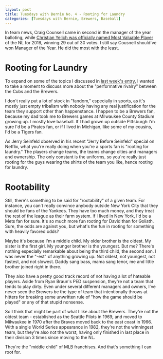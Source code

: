 ```yaml
---
layout: post
title: Tuesdays with Bernie No. 4 - Rooting for Laundry
categories: [Tuesdays with Bernie, Brewers, Baseball]
---
```


In team news, Craig Counsell came in second in the manager of the year balloting, while [Christian Yelich was officially named Most Valuable Player](https://www.mlb.com/brewers/news/christian-yelich-wins-2018-nl-mvp-award/c-300793484?tid=27118386) of the NL for 2018, winning 29 out of 30 votes. I still say Cousnell should've won Manager of the Year. He did the most with the least.

# Rooting for Laundry

To expand on some of the topics I discussed in [last week's entry](https://www.bradwestness.com/2018/11/13/tuesdays-with-bernie-no-3-unrequested-permission/), I wanted to take a moment to discuss more about the "performative rivalry" between the Cubs and the Brewers.

I don't really put a lot of stock in "fandom," especially in sports, as it's mostly just empty tribalism with nobody having any real justification for the team they support other than happenstance. I happen to be a Brewers fan, because my dad took me to Brewers games at Milwaukee County Stadium growing up. I mostly love baseball. If I had grown up outside Pittsburgh I'm sure I'd be a Pirates fan, or if I lived in Michigan, like some of my cousins, I'd be a Tigers fan.

As Jerry Seinfeld observed in his recent "Jerry Before Seinfeld" special on Netflix, what you're really doing when you're a sports fan is "rooting for laundry." The players change teams, the teams change cities and managers and ownership. The only constant is the uniforms, so you're really just rooting for the guys wearing the shirts of the team you like, hence rooting for laundry.

# Rootability

Still, there's something to be said for "rootability" of a given team. For instance, you can't really convince anybody outside New York City that they should be fans of the Yankees. They have too much money, and they treat the rest of the league as their farm system. If I lived in New York, I'd be a Mets fan for sure. It's so much more fun rooting for David than for Goliath. Sure, the odds are against you, but what's the fun in rooting for something with heavily favored odds?

Maybe it's because I'm a middle child. My older brother is the oldest. My sister is the first girl. My younger brother is the youngest. But me? There's nothing especially remarkable about being the third child, the second son. I was never the "-est" of anything growing up. Not oldest, not youngest, not fastest, and not slowest. Daddy sang bass, mama sang tenor, me and little brother joined right in there.

They also have a pretty good track record of not having a lot of hateable players. Aside from Ryan Braun's PED suspension, they're not a team that tends to play dirty. Even under several different managers and owners, I've never seen the Brewers be the type of team that intentionally throws at hitters for breaking some unwritten rule of "how the game should be played" or any of that stupid nonsense.

So I think that might be part of what I like about the Brewers. They're not the oldest team - established as the Seattle Pilots in 1969, and moved to Milwaukee in 1970 after the Braves moved back to the east coast in 1966. With a single World Series appearance in 1982, they're not the winningest team, but they're also not the worst, having only finished in last place in their division 3 times since moving to the NL. 

They're the "middle child" of MLB franchises. And that's something I can root for.
